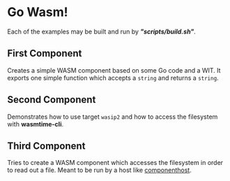# Go Wasm!

Each of the examples may be built and run by __*"scripts/build.sh"*__.

## First Component

Creates a simple WASM component based on some Go code and a WIT. 
It exports one simple function which accepts a `string` and returns a `string`.

## Second Component

Demonstrates how to use target `wasip2` and how to access the filesystem with __wasmtime-cli__.

## Third Component

Tries to create a WASM component which accesses the filesystem in order to read out a file.
Meant to be run by a host like [componenthost](https://github.com/Finfalter/componenthost).